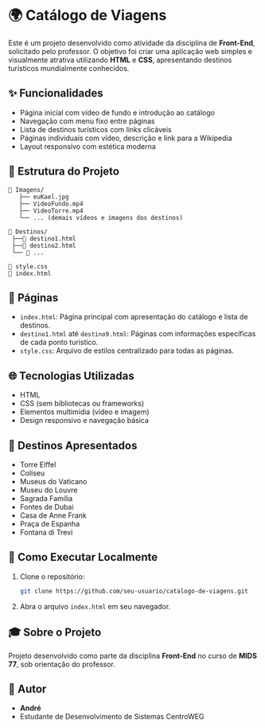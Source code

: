# 🌍 Catálogo de Viagens

Este é um projeto desenvolvido como atividade da disciplina de **Front-End**, solicitado pelo professor. O objetivo foi criar uma aplicação web simples e visualmente atrativa utilizando **HTML** e **CSS**, apresentando destinos turísticos mundialmente conhecidos.

## ✨ Funcionalidades

- Página inicial com vídeo de fundo e introdução ao catálogo
- Navegação com menu fixo entre páginas
- Lista de destinos turísticos com links clicáveis
- Páginas individuais com vídeo, descrição e link para a Wikipedia
- Layout responsivo com estética moderna

## 🧭 Estrutura do Projeto

```
📁 Imagens/
   ├── euKael.jpg
   ├── VideoFundo.mp4
   ├── VideoTorre.mp4
   └── ... (demais vídeos e imagens dos destinos)

📁 Destinos/
 ├──📄 destino1.html
 ├──📄 destino2.html
 └── 📄 ...

📄 style.css
📄 index.html

```

## 📄 Páginas

- `index.html`: Página principal com apresentação do catálogo e lista de destinos.
- `destino1.html` até `destino9.html`: Páginas com informações específicas de cada ponto turístico.
- `style.css`: Arquivo de estilos centralizado para todas as páginas.

## 🌐 Tecnologias Utilizadas

- HTML
- CSS (sem bibliotecas ou frameworks)
- Elementos multimídia (vídeo e imagem)
- Design responsivo e navegação básica

## 📍 Destinos Apresentados

- Torre Eiffel
- Coliseu
- Museus do Vaticano
- Museu do Louvre
- Sagrada Família
- Fontes de Dubai
- Casa de Anne Frank
- Praça de Espanha
- Fontana di Trevi

## 🚀 Como Executar Localmente

1. Clone o repositório:
   ```bash
   git clone https://github.com/seu-usuario/catalogo-de-viagens.git
   ```

2. Abra o arquivo `index.html` em seu navegador.

## 🎓 Sobre o Projeto

Projeto desenvolvido como parte da disciplina **Front-End** no curso de **MIDS 77**, sob orientação do professor.

## 👤 Autor

- **André**
- Estudante de Desenvolvimento de Sistemas CentroWEG

